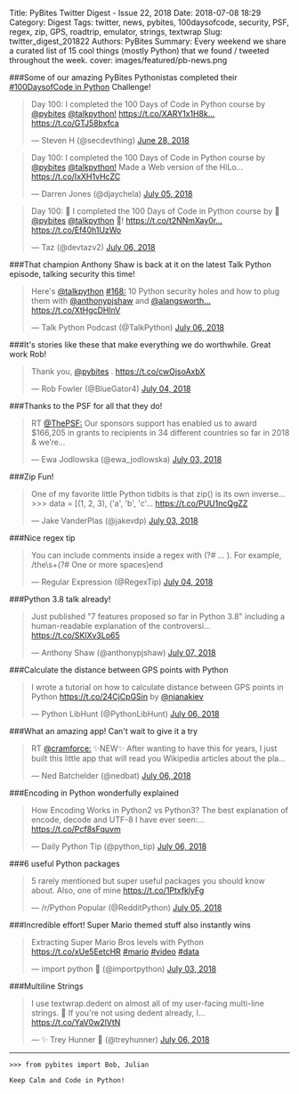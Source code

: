 Title: PyBites Twitter Digest - Issue 22, 2018
Date: 2018-07-08 18:29
Category: Digest
Tags: twitter, news, pybites, 100daysofcode, security, PSF, regex, zip, GPS, roadtrip, emulator, strings, textwrap
Slug: twitter_digest_201822
Authors: PyBites
Summary: Every weekend we share a curated list of 15 cool things (mostly Python) that we found / tweeted throughout the week.
cover: images/featured/pb-news.png

###Some of our amazing PyBites Pythonistas completed their [#100DaysofCode in Python](https://talkpython.fm/100days?s=pybites) Challenge!

<blockquote class="twitter-tweet"><p>Day 100: I completed the 100 Days of Code in Python course by <a href="https://twitter.com/@pybites" target="_blank">@pybites</a> <a href="https://twitter.com/@talkpython!" target="_blank">@talkpython!</a> <a href="https://t.co/XARY1x1H8k…" title="https://t.co/XARY1x1H8k…" target="_blank">https://t.co/XARY1x1H8k…</a> <a href="https://t.co/GTJ58bxfca" title="https://t.co/GTJ58bxfca" target="_blank">https://t.co/GTJ58bxfca</a></p>— Steven H (@secdevthing) <a href="https://twitter.com/secdevthing/status/1012431239519744000" data-datetime="2018-06-28T20:23:12+00:00">June 28, 2018</a></blockquote>

<blockquote class="twitter-tweet"><p>Day 100: I completed the 100 Days of Code in Python course by <a href="https://twitter.com/@pybites" target="_blank">@pybites</a> <a href="https://twitter.com/@talkpython!" target="_blank">@talkpython!</a> Made a Web version of the HiLo… <a href="https://t.co/IxXH1vHcZC" title="https://t.co/IxXH1vHcZC" target="_blank">https://t.co/IxXH1vHcZC</a></p>— Darren Jones (@djaychela) <a href="https://twitter.com/djaychela/status/1014774998647607298" data-datetime="2018-07-05T07:36:27+00:00">July 05, 2018</a></blockquote>


<blockquote class="twitter-tweet"><p>Day 100: 🥳 I completed the 100 Days of Code in Python course by 💙 <a href="https://twitter.com/@pybites" target="_blank">@pybites</a> <a href="https://twitter.com/@talkpython" target="_blank">@talkpython</a> 💙! <a href="https://t.co/t2NNmXay0r…" title="https://t.co/t2NNmXay0r…" target="_blank">https://t.co/t2NNmXay0r…</a> <a href="https://t.co/Ef40h1UzWo" title="https://t.co/Ef40h1UzWo" target="_blank">https://t.co/Ef40h1UzWo</a></p>— Taz (@devtazv2) <a href="https://twitter.com/devtazv2/status/1015222577239810049" data-datetime="2018-07-06T13:14:58+00:00">July 06, 2018</a></blockquote>


###That champion Anthony Shaw is back at it on the latest Talk Python episode, talking security this time!

<blockquote class="twitter-tweet"><p>Here's <a href="https://twitter.com/@talkpython" target="_blank">@talkpython</a> <a href="https://twitter.com/search/#168:" target="_blank">#168:</a> 10 Python security holes and how to plug them with <a href="https://twitter.com/@anthonypjshaw" target="_blank">@anthonypjshaw</a> and <a href="https://twitter.com/@alangsworth…" target="_blank">@alangsworth…</a> <a href="https://t.co/XtHgcDHlnV" title="https://t.co/XtHgcDHlnV" target="_blank">https://t.co/XtHgcDHlnV</a></p>— Talk Python Podcast (@TalkPython) <a href="https://twitter.com/TalkPython/status/1015352713918500864" data-datetime="2018-07-06T21:52:05+00:00">July 06, 2018</a></blockquote>


###It's stories like these that make everything we do worthwhile. Great work Rob!

<blockquote class="twitter-tweet"><p>Thank you, <a href="https://twitter.com/@pybites" target="_blank">@pybites</a> . <a href="https://t.co/cwOjsoAxbX" title="https://t.co/cwOjsoAxbX" target="_blank">https://t.co/cwOjsoAxbX</a></p>— Rob Fowler (@BlueGator4) <a href="https://twitter.com/BlueGator4/status/1014584469339148293" data-datetime="2018-07-04T18:59:22+00:00">July 04, 2018</a></blockquote>


###Thanks to the PSF for all that they do!

<blockquote class="twitter-tweet"><p>RT <a href="https://twitter.com/@ThePSF:" target="_blank">@ThePSF:</a> Our sponsors support has enabled us to award $166,205 in grants to recipients in 34 different countries so far in 2018 &amp; we’re…</p>— Ewa Jodlowska (@ewa_jodlowska) <a href="https://twitter.com/ewa_jodlowska/status/1014257389049171968" data-datetime="2018-07-03T21:19:40+00:00">July 03, 2018</a></blockquote>


###Zip Fun!

<blockquote class="twitter-tweet"><p>One of my favorite little Python tidbits is that zip() is its own inverse... &gt;&gt;&gt; data = [(1, 2, 3), ('a', 'b', 'c'… <a href="https://t.co/PUU1ncQgZZ" title="https://t.co/PUU1ncQgZZ" target="_blank">https://t.co/PUU1ncQgZZ</a></p>— Jake VanderPlas (@jakevdp) <a href="https://twitter.com/jakevdp/status/1014258560614580225" data-datetime="2018-07-03T21:24:19+00:00">July 03, 2018</a></blockquote>


###Nice regex tip

<blockquote class="twitter-tweet"><p>You can include comments inside a regex with (?# ... ). For example, /the\s+(?# One or more spaces)end</p>— Regular Expression (@RegexTip) <a href="https://twitter.com/RegexTip/status/1014524676079603718" data-datetime="2018-07-04T15:01:46+00:00">July 04, 2018</a></blockquote>


###Python 3.8 talk already!

<blockquote class="twitter-tweet"><p>Just published "7 features proposed so far in Python 3.8" including a human-readable explanation of the controversi… <a href="https://t.co/SKlXv3Lo65" title="https://t.co/SKlXv3Lo65" target="_blank">https://t.co/SKlXv3Lo65</a></p>— Anthony Shaw (@anthonypjshaw) <a href="https://twitter.com/anthonypjshaw/status/1015501733202518016" data-datetime="2018-07-07T07:44:14+00:00">July 07, 2018</a></blockquote>


###Calculate the distance between GPS points with Python

<blockquote class="twitter-tweet"><p>I wrote a tutorial on how to calculate distance between GPS points in Python <a href="https://t.co/24CjCpGSin" title="https://t.co/24CjCpGSin" target="_blank">https://t.co/24CjCpGSin</a> by <a href="https://twitter.com/@njanakiev" target="_blank">@njanakiev</a></p>— Python LibHunt (@PythonLibHunt) <a href="https://twitter.com/PythonLibHunt/status/1015266053465636865" data-datetime="2018-07-06T16:07:44+00:00">July 06, 2018</a></blockquote>


###What an amazing app! Can't wait to give it a try

<blockquote class="twitter-tweet"><p>RT <a href="https://twitter.com/@cramforce:" target="_blank">@cramforce:</a> ✨NEW✨ After wanting to have this for years, I just built this little app that will read you Wikipedia articles about the pla…</p>— Ned Batchelder (@nedbat) <a href="https://twitter.com/nedbat/status/1015381840964849664" data-datetime="2018-07-06T23:47:50+00:00">July 06, 2018</a></blockquote>


###Encoding in Python wonderfully explained

<blockquote class="twitter-tweet"><p>How Encoding Works in Python2 vs Python3? The best explanation of encode, decode and UTF-8 I have ever seen:… <a href="https://t.co/Pcf8sFquvm" title="https://t.co/Pcf8sFquvm" target="_blank">https://t.co/Pcf8sFquvm</a></p>— Daily Python Tip (@python_tip) <a href="https://twitter.com/python_tip/status/1015127204320239616" data-datetime="2018-07-06T06:56:00+00:00">July 06, 2018</a></blockquote>


###6 useful Python packages

<blockquote class="twitter-tweet"><p>5 rarely mentioned but super useful packages you should know about. Also, one of mine <a href="https://t.co/1PtxfklyFg" title="https://t.co/1PtxfklyFg" target="_blank">https://t.co/1PtxfklyFg</a></p>— /r/Python Popular (@RedditPython) <a href="https://twitter.com/RedditPython/status/1014947028181364736" data-datetime="2018-07-05T19:00:02+00:00">July 05, 2018</a></blockquote>


###Incredible effort! Super Mario themed stuff also instantly wins

<blockquote class="twitter-tweet"><p>Extracting Super Mario Bros levels with Python <a href="https://t.co/xUe5EetcHR" title="https://t.co/xUe5EetcHR" target="_blank">https://t.co/xUe5EetcHR</a> <a href="https://twitter.com/search/#mario" target="_blank">#mario</a> <a href="https://twitter.com/search/#video" target="_blank">#video</a> <a href="https://twitter.com/search/#data" target="_blank">#data</a></p>— import python 🐍 (@importpython) <a href="https://twitter.com/importpython/status/1013951588430315520" data-datetime="2018-07-03T01:04:31+00:00">July 03, 2018</a></blockquote>


###Multiline Strings

<blockquote class="twitter-tweet"><p>I use textwrap.dedent on almost all of my user-facing multi-line strings. 🐍 If you're not using dedent already, I… <a href="https://t.co/YaV0w2lVtN" title="https://t.co/YaV0w2lVtN" target="_blank">https://t.co/YaV0w2lVtN</a></p>— ✨ Trey Hunner 🐍 (@treyhunner) <a href="https://twitter.com/treyhunner/status/1015306892103561217" data-datetime="2018-07-06T18:50:01+00:00">July 06, 2018</a></blockquote>

---

	>>> from pybites import Bob, Julian

	Keep Calm and Code in Python!
